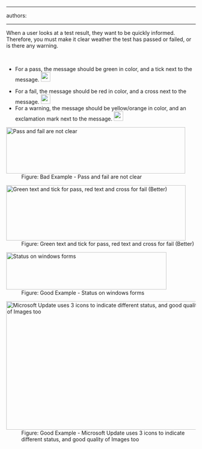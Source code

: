 

---
authors:

---




<span class='intro'> <p>When a user looks at a test result, they want to be quickly informed. Therefore, you must make it clear weather the test has passed or failed, or is there any warning.</p> </span>

​<ul><li>For a pass, the message should be green in color, and a tick next to the message. <img border="0" src="http&#58;//www.ssw.com.au/ssw/Standards/Rules/Images/Success-lg.gif" width="25" height="25" alt="" /></li>
<li>For a fail, the message should be red in color, and a cross next to the message. <img border="0" src="http&#58;//www.ssw.com.au/ssw/Standards/Rules/Images/Fail-lg.gif" width="25" height="25" alt="" /></li>
<li>For a warning, the message should be yellow/orange in color, and an exclamation mark next to the message. <img border="0" src="http&#58;//www.ssw.com.au/ssw/Standards/Rules/Images/Warning-lg.gif" width="25" height="25" alt="" /></li></ul>
<dl class="badImage"><dt><img alt="Pass and fail are not clear" src="http&#58;//www.ssw.com.au/ssw/Standards/Rules/Images/RulesT1.gif" width="476" height="123" /></dt>
<dd>Figure&#58; Bad Example - Pass and fail are not clear</dd></dl>
<dl class="image"><dt><img alt="Green text and tick for pass, red text and cross for fail (Better)" src="http&#58;//www.ssw.com.au/ssw/Standards/Rules/Images/RulesT2.gif" width="477" height="147" /></dt>
<dd>Figure&#58; Green text and tick for pass, red text and cross for fail (Better)</dd></dl>
<dl class="goodImage"><dt><img alt="Status on windows forms" src="http&#58;//www.ssw.com.au/ssw/Standards/Rules/Images/RulesT4.gif" width="426" height="99" /></dt>
<dd>Figure&#58; Good Example - Status on windows forms</dd></dl>
<dl class="goodImage"><dt><img alt="Microsoft Update uses 3 icons to indicate different status, and good quality of Images too" src="http&#58;//www.ssw.com.au/ssw/Standards/Rules/Images/MicrosoftUpdate.gif" width="526" height="341" /></dt>
<dd>Figure&#58; Good Example - Microsoft Update uses 3 icons to indicate different status, and good quality of Images too</dd></dl>



